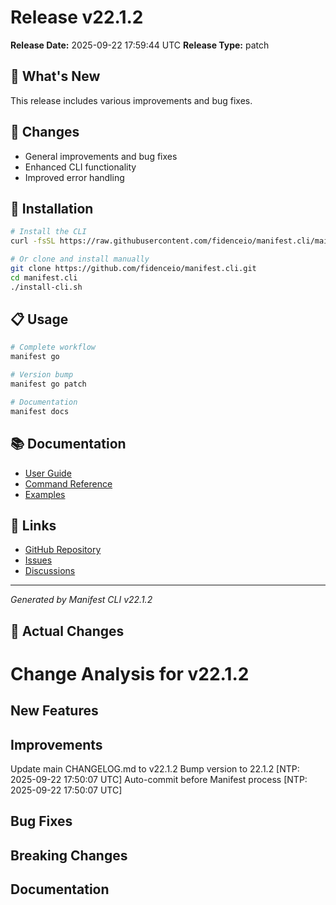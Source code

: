 # Release v22.1.2

**Release Date:** 2025-09-22 17:59:44 UTC
**Release Type:** patch

## 🎯 What's New

This release includes various improvements and bug fixes.

## 🔧 Changes

- General improvements and bug fixes
- Enhanced CLI functionality
- Improved error handling

## 🚀 Installation

```bash
# Install the CLI
curl -fsSL https://raw.githubusercontent.com/fidenceio/manifest.cli/main/install-cli.sh | bash

# Or clone and install manually
git clone https://github.com/fidenceio/manifest.cli.git
cd manifest.cli
./install-cli.sh
```

## 📋 Usage

```bash
# Complete workflow
manifest go

# Version bump
manifest go patch

# Documentation
manifest docs
```

## 📚 Documentation

- [User Guide](docs/USER_GUIDE.md)
- [Command Reference](docs/COMMAND_REFERENCE.md)
- [Examples](docs/EXAMPLES.md)

## 🔗 Links

- [GitHub Repository](https://github.com/fidenceio/fidenceio.manifest.cli)
- [Issues](https://github.com/fidenceio/fidenceio.manifest.cli/issues)
- [Discussions](https://github.com/fidenceio/fidenceio.manifest.cli/discussions)

---
*Generated by Manifest CLI v22.1.2*

## 🔧 Actual Changes

# Change Analysis for v22.1.2

## New Features


## Improvements
Update main CHANGELOG.md to v22.1.2
Bump version to 22.1.2 [NTP: 2025-09-22 17:50:07 UTC]
Auto-commit before Manifest process [NTP: 2025-09-22 17:50:07 UTC]

## Bug Fixes


## Breaking Changes


## Documentation

